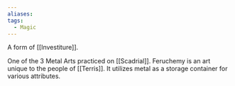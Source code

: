 ```yaml
---
aliases: 
tags:
  - Magic
---
```


A form of [[Investiture]].

One of the 3 Metal Arts practiced on [[Scadrial]]. Feruchemy is an art unique to the people of [[Terris]]. It utilizes metal as a storage container for various attributes.